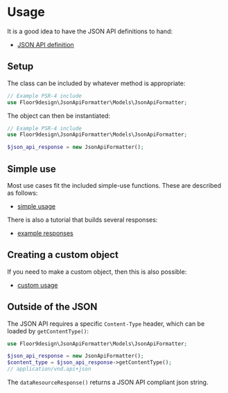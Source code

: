 # Usage

It is a good idea to have the JSON API definitions to hand:

* [JSON API definition](https://jsonapi.org/format/)

## Setup

The class can be included by whatever method is appropriate:

```php
// Example PSR-4 include
use Floor9design\JsonApiFormatter\Models\JsonApiFormatter;
```
The object can then be instantiated:

```php
// Example PSR-4 include
use Floor9design\JsonApiFormatter\Models\JsonApiFormatter;

$json_api_response = new JsonApiFormatter();
```

## Simple use

Most use cases fit the included simple-use functions. These are described as follows:

* [simple usage](usage-simple.md)

There is also a tutorial that builds several responses:

* [example responses](usage-example-responses.md)

## Creating a custom object

If you need to make a custom object, then this is also possible:

* [custom usage](usage-custom.md)

## Outside of the JSON

The JSON API requires a specific `Content-Type` header, which can be loaded by `getContentType()`:

```php
use Floor9design\JsonApiFormatter\Models\JsonApiFormatter;

$json_api_response = new JsonApiFormatter();
$content_type = $json_api_response->getContentType();
// application/vnd.api+json
```

The `dataResourceResponse()` returns a JSON API compliant json string.